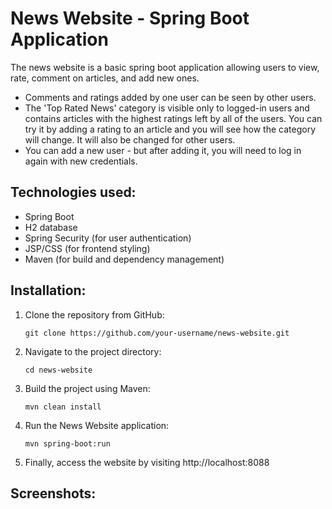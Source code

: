 # News Website - Spring Boot Application

The news website is a basic spring boot application allowing users to view, rate, comment on articles, and add new ones.

- Comments and ratings added by one user can be seen by other users.
- The 'Top Rated News' category is visible only to logged-in users and contains articles with the highest ratings left by all of the users. You can try it by adding a rating to an article and you will see how the category will change. It will also be changed for other users.
- You can add a new user - but after adding it, you will need to log in again with new credentials.

Technologies used:
- 
- Spring Boot
- H2 database
- Spring Security (for user authentication)
- JSP/CSS (for frontend styling)
- Maven (for build and dependency management)

Installation:
-
1. Clone the repository from GitHub:
   ```
   git clone https://github.com/your-username/news-website.git
   ```
3. Navigate to the project directory:
   ```
   cd news-website
   ```
5. Build the project using Maven:
   ```
   mvn clean install
   ```
7. Run the News Website application:
   ```
   mvn spring-boot:run
   ```
9. Finally, access the website by visiting http://localhost:8088

Screenshots:
-

